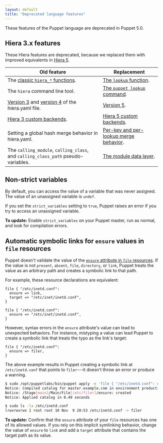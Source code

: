 ```yaml
---
layout: default
title: "Deprecated language features"
---
```


These features of the Puppet language are deprecated in Puppet 5.0.

## Hiera 3.x features

[hiera_functions]: ./hiera_use_hiera_functions.html
[v3]: ./hiera_config_yaml_3.html
[v4]: ./hiera_config_yaml_4.html
[v5]: ./hiera_config_yaml_5.html
[custom_backend]: ./hiera_custom_backends.html
[merging]: ./hiera_merging.html
[module layer]: ./hiera_layers.html#the-module-layer
[lookup_function]: ./hiera_migrate_functions.html
[lookup_command]: ./man/lookup.html
[backend_3]: {{hiera}}/custom_backends.html

These Hiera features are deprecated, because we replaced them with improved equivalents in [Hiera 5](./hiera_intro.html).

Old feature | Replacement
------------|------------
The [classic `hiera_*` functions][hiera_functions].         | [The `lookup` function][lookup_function].
The `hiera` command line tool.                              | [The `puppet lookup` command][lookup_command].
[Version 3][v3] and [version 4][v4] of the hiera.yaml file. | [Version 5][v5].
[Hiera 3 custom backends][backend_3].                       | [Hiera 5 custom backends][custom_backend].
Setting a global hash merge behavior in hiera.yaml.         | [Per-key and per-lookup merge behavior][merging].
The `calling_module`, `calling_class`, and `calling_class_path` pseudo-variables. | [The module data layer][module layer].

## Non-strict variables

By default, you can access the value of a variable that was never assigned. The value of an unassigned variable is `undef`.

If you set the `strict_variables` setting to `true`, Puppet raises an error if you try to access an unassigned variable.

**To update:** Enable `strict_variables` on your Puppet master, run as normal, and look for compilation errors.

## Automatic symbolic links for `ensure` values in `file` resources

Puppet doesn't validate the value of the [`ensure` attribute in `file` resources](/puppet/latest/type.html#file-attribute-ensure). If the value is not `present`, `absent`, `file`, `directory`, or `link`, Puppet treats the value as an arbitrary path and creates a symbolic link to that path.

For example, these resource declarations are equivalent:

``` puppet
file { "/etc/inetd.conf":
  ensure => link,
  target => "/etc/inet/inetd.conf",
}

file { "/etc/inetd.conf":
  ensure => "/etc/inet/inetd.conf",
}
```

However, syntax errors in the `ensure` attribute's value can lead to unexpected behaviors. For instance, mistyping a value can lead Puppet to create a symbolic link that treats the typo as the link's target:

``` puppet
file { "/etc/inetd.conf":
  ensure => filer,
}
```

The above example results in Puppet creating a symbolic link at `/etc/inetd.conf` that points to `filer`---it doesn't throw an error or produce a warning.

``` bash
$ sudo /opt/puppetlabs/bin/puppet apply -e 'file { "/etc/inetd.conf": ensure => filer}'
Notice: Compiled catalog for master.example.com in environment production in 1.18 seconds
Notice: /Stage[main]/Main/File[/etc/filer]/ensure: created
Notice: Applied catalog in 0.49 seconds

$ sudo ls -la /etc/inetd.conf
lrwxrwxrwx 1 root root 10 Nov  9 20:53 /etc/inetd.conf -> filer
```

**To update:** Confirm that the `ensure` attribute of your `file` resources has one of its allowed values. If you rely on this implicit symlinking behavior, change the value of `ensure` to `link` and add a `target` attribute that contains the target path as its value.
